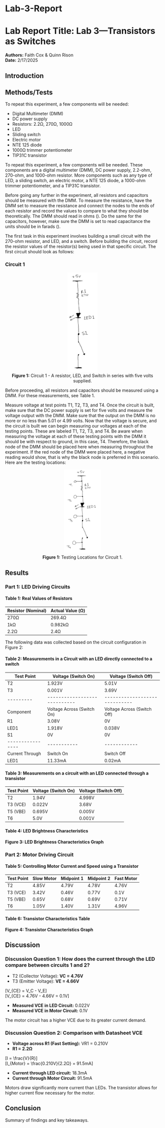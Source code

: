 # Lab-3-Report
# Lab Report Title: Lab 3—Transistors as Switches

**Authors:** Faith Cox & Quinn Rison  
**Date:** 2/17/2025  

## Introduction

## Methods/Tests
To repeat this experiment, a few components will be needed:
- Digital Multimeter (DMM)
- DC power supply
- Resistors: 2.2Ω, 270Ω, 1000Ω
- LED
- Sliding switch
- Electric motor
- NTE 125 diode
- 1000Ω trimmer potentiometer
- TIP31C transistor

To repeat this experiment, a few components will be needed. These components are a digital multimeter (DMM), DC power supply, 2.2-ohm, 270-ohm, and 1000-ohm resistor. More components such as any type of LED, a sliding switch, an electric motor, a NTE 125 diode, a 1000-ohm trimmer potentiometer, and a TIP31C transistor. 

Before going any further in the experiment, all resistors and capacitors should be measured with the DMM. To measure the resistance, have the DMM set to measure the resistance and connect the nodes to the ends of each resistor and record the values to compare to what they should be theoretically. The DMM should read in ohms (). Do the same for the capacitors, however, make sure the DMM is set to read capacitance the units should be in farads ().

The first task in this experiment involves building a small circuit with the 270-ohm resistor, and LED, and a switch. Before building the circuit, record the resistor values of the resistor(s) being used in that specific circuit. The first circuit should look as follows:

### Circuit 1

<p align="center">
  <img src="https://github.com/faco229/Lab-3-Report/blob/main/Fig1-Circuit%201.jpg" width="100">
  <br>
  <b>Figure 1:</b> Circuit 1 - A resistor, LED, and Switch in series with five volts supplied.
</p>


Before proceeding, all resistors and capacitors should be measured using a DMM. For these measurements, see Table 1.

Measure voltage at test points T1, T2, T3, and T4. Once the circuit is built, make sure that the DC power supply is set for five volts and measure the voltage output with the DMM. Make sure that the output on the DMM is no more or no less than 5.01 or 4.99 volts. 
Now that the voltage is secure, and the circuit is built we can begin measuring our voltages at each of the testing points. These are labeled T1, T2, T3, and T4. Be aware when measuring the voltage at each of these testing points with the DMM it should be with respect to ground, in this case, T4. Therefore, the black node of the DMM should be placed here when measuring throughout the experiment. If the red node of the DMM were placed here, a negative reading would show, that is why the black node is preferred in this scenario. Here are the testing locations:


<p align="center">
  <img src="https://github.com/faco229/Lab-3-Report/blob/main/Fig2-testing%20for%20circuit%201.jpg" width="120">
  <br>
  <b>Figure 1:</b> Testing Locations for Circuit 1.
</p>

## Results
### Part 1: LED Driving Circuits
#### Table 1: Real Values of Resistors
| Resistor (Nominal) | Actual Value (Ω) |
|--------------------|-----------------|
| 270Ω             | 269.4Ω          |
| 1kΩ              | 0.982kΩ         |
| 2.2Ω             | 2.4Ω            |


The following data was collected based on the circuit configuration in Figure 2:
#### Table 2: Measurements in a Circuit with an LED directly connected to a switch
| Test Point | Voltage (Switch On) | Voltage (Switch Off) |
|-----------|-------------------|-------------------|
| T2        | 1.923V            | 5.01V            |
| T3        | 0.001V            | 3.69V            |
|---------|----------------------------|-----------------------------|
| Component | Voltage Across (Switch On) | Voltage Across (Switch Off) |
| R1        | 3.08V                   | 0V                      |
| LED1      | 1.918V                   | 0.038V                  |
| S1        | 0V                        | 0V                      |
|----------------|-----------|------------|
| Current Through | Switch On | Switch Off |
| LED1          | 11.33mA   | 0.02mA     |

#### Table 3: Measurements on a circuit with an LED connected through a transistor
| Test Point | Voltage (Switch On) | Voltage (Switch Off) |
|-----------|-------------------|-------------------|
| T2        | 1.94V             | 4.998V           |
| T3 (VCE)  | 0.022V            | 3.68V            |
| T5 (VBE)  | 0.695V            | 0.005V           |
| T6        | 5.0V              | 0.001V           |

#### Table 4: LED Brightness Characteristics
**Figure 3: LED Brightness Characteristics Graph**  

### Part 2: Motor Driving Circuit
#### Table 5: Controlling Motor Current and Speed using a Transistor
| Test Point | Slow Motor | Midpoint 1 | Midpoint 2 | Fast Motor |
|------------|------------|-----------|-----------|-----------|
| T2        | 4.85V     | 4.79V     | 4.78V     | 4.76V     |
| T3 (VCE)  | 3.42V     | 0.46V     | 0.77V     | 0.1V      |
| T5 (VBE)  | 0.65V     | 0.68V     | 0.69V     | 0.71V     |
| T6        | 1.05V     | 1.40V     | 1.31V     | 4.96V     |

#### Table 6: Transistor Characteristics Table
**Figure 4: Transistor Characteristics Graph**  

## Discussion
### Discussion Question 1: How does the current through the LED compare between circuits 1 and 2?
- T2 (Collector Voltage): **VC = 4.76V**
- T3 (Emitter Voltage): **VE = 4.66V**

\[V_{CE} = V_C - V_E\]  
\[V_{CE} = 4.76V - 4.66V = 0.1V\]  

- **Measured VCE in LED Circuit:** 0.022V
- **Measured VCE in Motor Circuit:** 0.1V

The motor circuit has a higher VCE due to its greater current demand.

### Discussion Question 2: Comparison with Datasheet VCE
- **Voltage across R1 (Fast Setting):** VR1 = 0.210V
- **R1 = 2.2Ω**

\[I = \frac{V}{R}\]  
\[I_{Motor} = \frac{0.210V}{2.2Ω} = 91.5mA\]

- **Current through LED circuit:** 18.3mA
- **Current through Motor Circuit:** 91.5mA

Motors draw significantly more current than LEDs. The transistor allows for higher current flow necessary for the motor.

## Conclusion
Summary of findings and key takeaways.
